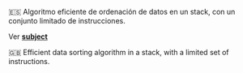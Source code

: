 🇪🇸 Algoritmo eficiente de ordenación de datos en un stack, con un conjunto limitado de instrucciones.

Ver [**subject**](subject.pdf)

🇬🇧 Efficient data sorting algorithm in a stack, with a limited set of instructions.
